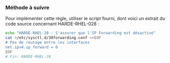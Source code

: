 
### Méthode à suivre

Pour implémenter cette règle, utiliser le script fourni, dont voici un extrait du code source concernant HARDE-RHEL-028 :

``` {.bash .numberLines}
echo "HARDE-RHEL-28 : S'assurer que l'IP Forwarding est désactivé"
cat >/etc/sysctl.d/30forwarding.conf <<EOF
# Pas de routage entre les interfaces
net.ipv4.ip_forward = 0
EOF
# Fin: HARDE-RHEL-28
```


